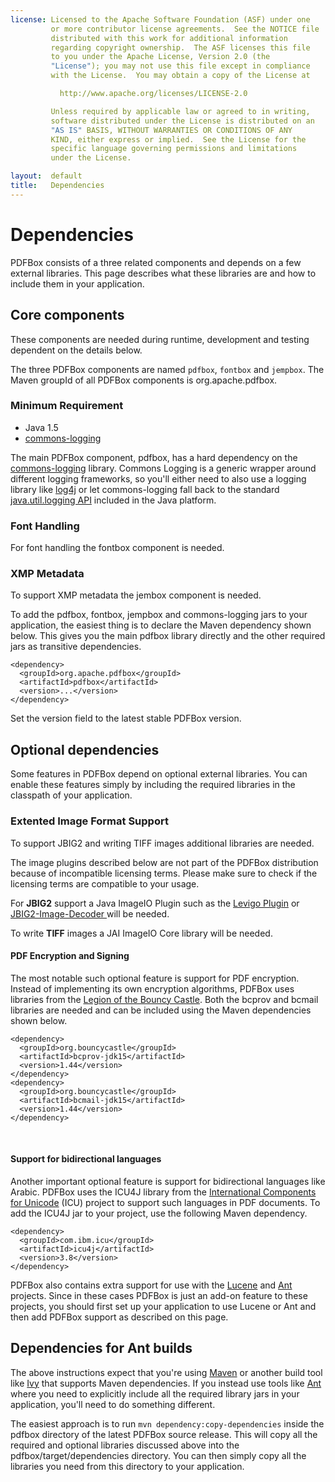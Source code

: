 ```yaml
---
license: Licensed to the Apache Software Foundation (ASF) under one
         or more contributor license agreements.  See the NOTICE file
         distributed with this work for additional information
         regarding copyright ownership.  The ASF licenses this file
         to you under the Apache License, Version 2.0 (the
         "License"); you may not use this file except in compliance
         with the License.  You may obtain a copy of the License at

           http://www.apache.org/licenses/LICENSE-2.0

         Unless required by applicable law or agreed to in writing,
         software distributed under the License is distributed on an
         "AS IS" BASIS, WITHOUT WARRANTIES OR CONDITIONS OF ANY
         KIND, either express or implied.  See the License for the
         specific language governing permissions and limitations
         under the License.

layout:  default
title:   Dependencies
---
```


# Dependencies

PDFBox consists of a three related components and depends on a few external libraries. This page describes what these libraries are and how to include them in your application.

## Core components

<p class="alert alert-info">These components are needed during runtime, development and testing dependent on the details below.</p>

The three PDFBox components are named ```pdfbox```, ```fontbox``` and ```jempbox```. The Maven groupId of all PDFBox components is org.apache.pdfbox.

### Minimum Requirement

- Java 1.5
- [commons-logging](http://commons.apache.org/logging/)

The main PDFBox component, pdfbox, has a hard dependency on the [commons-logging](http://commons.apache.org/logging/) library.
Commons Logging is a generic wrapper around different logging frameworks, so you'll either need to also use a logging library like [log4j](http://logging.apache.org/log4j/)
or let commons-logging fall back to the standard [java.util.logging API](http://java.sun.com/j2se/1.4.2/docs/guide/util/logging/overview.html)
included in the Java platform.

### Font Handling
For font handling the fontbox component is needed.

### XMP Metadata 
To support XMP metadata the jembox component is needed.

To add the pdfbox, fontbox, jempbox and commons-logging jars to your application, the easiest thing is to declare the Maven dependency shown below. This gives you the main
pdfbox library directly and the other required jars as transitive dependencies.

    <dependency>
      <groupId>org.apache.pdfbox</groupId>
      <artifactId>pdfbox</artifactId>
      <version>...</version>
    </dependency>

Set the version field to the latest stable PDFBox version.

## Optional dependencies

Some features in PDFBox depend on optional external libraries. You can enable these features simply by including the required libraries in the classpath of your application.

### Extented Image Format Support

To support JBIG2 and writing TIFF images additional libraries are needed. 

<p class="alert alert-warning">The image plugins described below are not part of the PDFBox distribution because of incompatible licensing terms. Please make sure to check if the licensing terms are compatible to your usage.</p>

For **JBIG2** support a Java ImageIO Plugin such as the [Levigo Plugin](https://github.com/levigo/jbig2-imageio) or [JBIG2-Image-Decoder
](https://github.com/Borisvl/JBIG2-Image-Decoder) will be needed. 

To write **TIFF** images a JAI ImageIO Core library will be needed. 

#### PDF Encryption and Signing
The most notable such optional feature is support for PDF encryption. Instead of implementing its own encryption algorithms, PDFBox uses libraries from the 
[Legion of the Bouncy Castle](http://www.bouncycastle.org/). Both the bcprov and bcmail libraries are needed and can be included using the Maven dependencies shown below.

    <dependency>
      <groupId>org.bouncycastle</groupId>
      <artifactId>bcprov-jdk15</artifactId>
      <version>1.44</version>
    </dependency>
    <dependency>
      <groupId>org.bouncycastle</groupId>
      <artifactId>bcmail-jdk15</artifactId>
      <version>1.44</version>
    </dependency>
 
<br/>

#### Support for bidirectional languages
Another important optional feature is support for bidirectional languages like Arabic. PDFBox uses the ICU4J library from the 
[International Components for Unicode](http://site.icu-project.org/) (ICU) project to support such languages in PDF documents. To add the ICU4J jar to your project, 
use the following Maven dependency.

    <dependency>
      <groupId>com.ibm.icu</groupId>
      <artifactId>icu4j</artifactId>
      <version>3.8</version>
    </dependency>

PDFBox also contains extra support for use with the [Lucene](http://lucene.apache.org/) and [Ant](http://ant.apache.org/) projects. Since in these cases PDFBox is just an
add-on feature to these projects, you should first set up your application to use Lucene or Ant and then add PDFBox support as described on this page.

## Dependencies for Ant builds

The above instructions expect that you're using [Maven](http://maven.apache.org/) or another build tool like [Ivy](http://ant.apache.org/ivy/) that supports Maven dependencies.
If you instead use tools like [Ant](http://ant.apache.org/) where you need to explicitly include all the required library jars in your application, you'll need to do
something different.

The easiest approach is to run ``mvn dependency:copy-dependencies`` inside the pdfbox directory of the latest PDFBox source release. This will copy all the required and optional
libraries discussed above into the pdfbox/target/dependencies directory. You can then simply copy all the libraries you need from this directory to your application.
